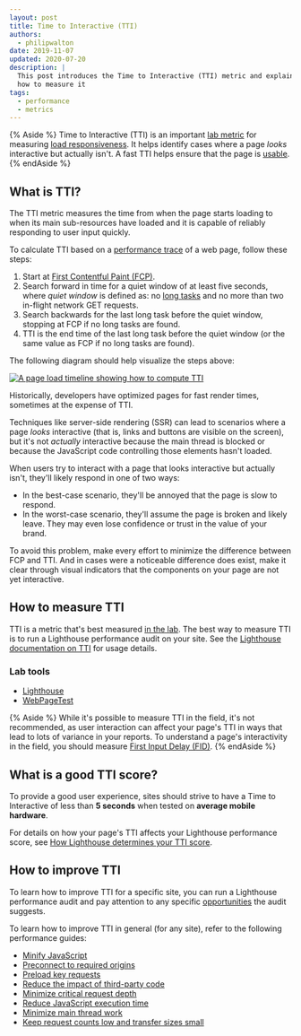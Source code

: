 ```yaml
---
layout: post
title: Time to Interactive (TTI)
authors:
  - philipwalton
date: 2019-11-07
updated: 2020-07-20
description: |
  This post introduces the Time to Interactive (TTI) metric and explains
  how to measure it
tags:
  - performance
  - metrics
---
```


{% Aside %}
  Time to Interactive (TTI) is an important [lab
  metric](/user-centric-performance-metrics/#in-the-lab) for measuring [load
  responsiveness](/user-centric-performance-metrics/#types-of-metrics). It helps
  identify cases where a page _looks_ interactive but actually isn't. A fast TTI
  helps ensure that the page is
  [usable](/user-centric-performance-metrics/#questions).
{% endAside %}

## What is TTI?

The TTI metric measures the time from when the page starts
loading to when its main sub-resources have loaded and it is capable of reliably
responding to user input quickly.

To calculate TTI based on a [performance
trace](https://developers.google.com/web/tools/chrome-devtools/evaluate-performance/reference)
of a web page, follow these steps:

1. Start at [First Contentful Paint (FCP)](/fcp/).
2. Search forward in time for a quiet window of at least five seconds, where
   _quiet window_ is defined as: no [long
   tasks](/custom-metrics/#long-tasks-api) and no more than two in-flight
   network GET requests.
3. Search backwards for the last long task before the quiet window, stopping at
   FCP if no long tasks are found.
4. TTI is the end time of the last long task before the quiet window (or the
   same value as FCP if no long tasks are found).

The following diagram should help visualize the steps above:

[![A page load timeline showing how to compute TTI](tti-timeline.svg)](tti-timeline.svg)

Historically, developers have optimized pages for fast render times,
sometimes at the expense of TTI.

Techniques like server-side rendering (SSR) can lead to scenarios where a page
_looks_ interactive (that is, links and buttons are visible on the screen), but it's not
_actually_ interactive because the main thread is blocked or
because the JavaScript code controlling those elements hasn't loaded.

When users try to interact with a page that looks interactive but actually
isn't, they'll likely respond in one of two ways:

* In the best-case scenario, they'll be annoyed that the page is slow to respond.
* In the worst-case scenario, they'll assume the page is broken and likely
  leave. They may even lose confidence or trust in the value of your brand.

To avoid this problem, make every effort to minimize the difference
between FCP and TTI. And in cases were a noticeable difference does exist,
make it clear through visual indicators that the components on your page are not yet
interactive.

## How to measure TTI

TTI is a metric that's best measured [in the
lab](/user-centric-performance-metrics/#in-the-lab). The best way to measure TTI is to run a
Lighthouse performance audit on your site. See the [Lighthouse documentation on
TTI](/interactive/) for usage details.

### Lab tools

* [Lighthouse](https://developers.google.com/web/tools/lighthouse/)
* [WebPageTest](https://www.webpagetest.org/)

{% Aside %}
  While it's possible to measure TTI in the field, it's not recommended, as user
  interaction can affect your page's TTI in ways that lead to lots of variance
  in your reports. To understand a page's interactivity in the field, you should
  measure [First Input Delay (FID)](/fid/).
{% endAside %}

## What is a good TTI score?

To provide a good user experience, sites should strive to have a Time to
Interactive of less than **5 seconds** when tested on **average mobile
hardware**.

For details on how your page's TTI affects your Lighthouse performance score,
see [How Lighthouse determines your TTI
score](/interactive/#how-lighthouse-determines-your-tti-score).

## How to improve TTI

To learn how to improve TTI for a specific site, you can run a Lighthouse
performance audit and pay attention to any specific
[opportunities](/lighthouse-performance/#opportunities) the audit suggests.

To learn how to improve TTI in general (for any site), refer to the following
performance guides:

* [Minify JavaScript](/unminified-javascript/)
* [Preconnect to required origins](/uses-rel-preconnect/)
* [Preload key requests](/uses-rel-preload/)
* [Reduce the impact of third-party code](/third-party-summary/)
* [Minimize critical request depth](/critical-request-chains/)
* [Reduce JavaScript execution time](/bootup-time/)
* [Minimize main thread work](/mainthread-work-breakdown/)
* [Keep request counts low and transfer sizes small](/resource-summary/)
